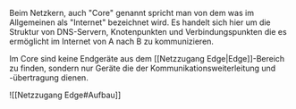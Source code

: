 
Beim Netzkern, auch "Core" genannt spricht man von dem was im Allgemeinen als "Internet" bezeichnet wird.
Es handelt sich hier um die Struktur von DNS-Servern, Knotenpunkten und Verbindungspunkten die es ermöglicht im Internet von A nach B zu kommunizieren.

Im Core sind keine Endgeräte aus dem [[Netzzugang Edge|Edge]]-Bereich zu finden, sondern nur Geräte die der Kommunikationsweiterleitung und -übertragung dienen.

![[Netzzugang Edge#Aufbau]]